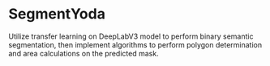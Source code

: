 # SegmentYoda

Utilize transfer learning on DeepLabV3 model to perform binary semantic segmentation, then implement algorithms to perform polygon determination and area calculations on the predicted mask.
